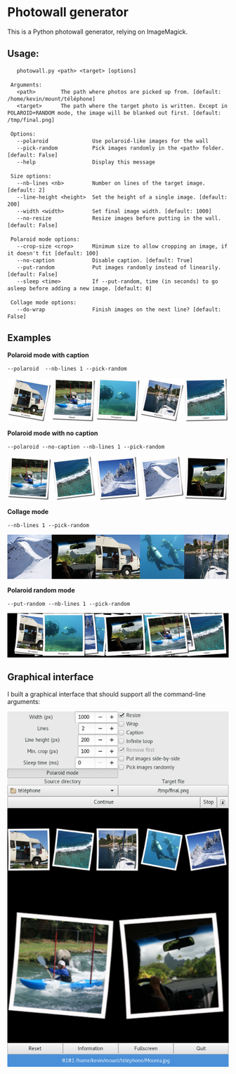Photowall generator
===================

This is a Python photowall generator, relying on ImageMagick.

Usage: 
------
       photowall.py <path> <target> [options]

     Arguments:
       <path>        The path where photos are picked up from. [default: /home/kevin/mount/téléphone]
       <target>      The path where the target photo is written. Except in POLAROID+RANDOM mode, the image will be blanked out first. [default: /tmp/final.png]

     Options:
       --polaroid              Use polaroid-like images for the wall
       --pick-random           Pick images randomly in the <path> folder. [default: False]
       --help                  Display this message

     Size options:
       --nb-lines <nb>         Number on lines of the target image. [default: 2]
       --line-height <height>  Set the height of a single image. [default: 200]
       --width <width>         Set final image width. [default: 1000]
       --no-resize             Resize images before putting in the wall. [default: False]

     Polaroid mode options:
       --crop-size <crop>      Minimum size to allow cropping an image, if it doesn't fit [default: 100]
       --no-caption            Disable caption. [default: True] 
       --put-random            Put images randomly instead of linearily. [default: False]
       --sleep <time>          If --put-random, time (in seconds) to go asleep before adding a new image. [default: 0]

     Collage mode options:
       --do-wrap               Finish images on the next line? [default: False]

Examples
--------

**Polaroid mode with caption**

    --polaroid  --nb-lines 1 --pick-random

![Polaroid mode with caption](examples/polar_cap.png)

**Polaroid mode with no caption**

    --polaroid --no-caption --nb-lines 1 --pick-random

![Polaroid mode with no caption](examples/polar_nocap.png)

**Collage mode**

    --nb-lines 1 --pick-random

![Collage mode](examples/collage.png)

**Polaroid random mode**

    --put-random --nb-lines 1 --pick-random

![Polaroid random mode](examples/random.png)

Graphical interface
-------------------

I built a graphical interface that should support all the command-line arguments:

![GUI](examples/gui.png)